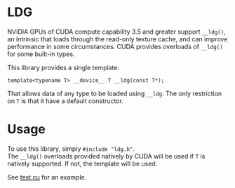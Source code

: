 LDG
===

NVIDIA GPUs of CUDA compute capability 3.5 and greater support
`__ldg()`, an intrinsic that loads through the read-only texture
cache, and can improve performance in some circumstances.  CUDA
provides overloads of `__ldg()` for some built-in types.

This library provides a single template:

    template<typename T> __device__ T __ldg(const T*);

That allows data of any type to be loaded using `__ldg`. The only
restriction on `T` is that it have a default constructor.

Usage
=====

To use this library, simply `#include "ldg.h"`.  
The `__ldg()` overloads provided natively by CUDA will be used if `T`
is natively supported.  If not, the template will be used.

See
[test.cu](http://github.com/BryanCatanzaro/ldg/blob/master/test.cu)
for an example.